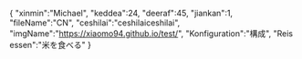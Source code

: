 {
 "xinmin":"Michael",
 "keddea":24,
 "deeraf":45,
 "jiankan":1,
 "fileName":"CN", 
 "ceshilai":"ceshilaiceshilai",
 "imgName":"https://xiaomo94.github.io/test/",
 "Konfiguration":"構成",
 "Reis essen":"米を食べる"
}
